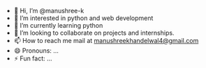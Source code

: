 - 👋 Hi, I’m @manushree-k
- 👀 I’m interested in python and web development 
- 🌱 I’m currently learning python 
- 💞️ I’m looking to collaborate on projects and internships.
- 📫 How to reach me mail at manushreekhandelwal4@gmail.com
- 😄 Pronouns: ...
- ⚡ Fun fact: ...

<!---
manushree-k/manushree-k is a ✨ special ✨ repository because its `README.md` (this file) appears on your GitHub profile.
You can click the Preview link to take a look at your changes.
--->
